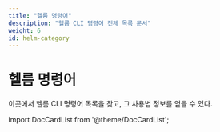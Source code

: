 ```yaml
---
title: "헬름 명령어"
description: "헬름 CLI 명령어 전체 목록 문서"
weight: 6
id: helm-category
---
```


# 헬름 명령어

이곳에서 헬름 CLI 명령어 목록을 찾고, 그 사용법 정보를 얻을 수 있다.

import DocCardList from '@theme/DocCardList';

<DocCardList />